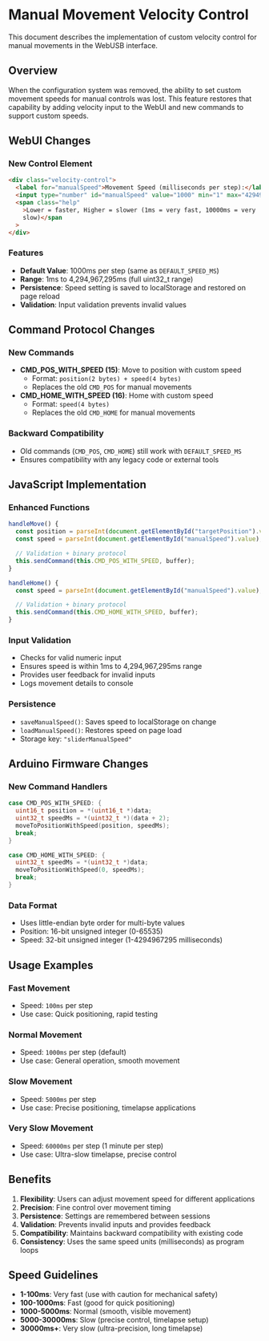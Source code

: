 # Manual Movement Velocity Control

This document describes the implementation of custom velocity control for manual movements in the WebUSB interface.

## Overview

When the configuration system was removed, the ability to set custom movement speeds for manual controls was lost. This feature restores that capability by adding velocity input to the WebUI and new commands to support custom speeds.

## WebUI Changes

### New Control Element

```html
<div class="velocity-control">
  <label for="manualSpeed">Movement Speed (milliseconds per step):</label>
  <input type="number" id="manualSpeed" value="1000" min="1" max="4294967295" />
  <span class="help"
    >Lower = faster, Higher = slower (1ms = very fast, 10000ms = very
    slow)</span
  >
</div>
```

### Features

- **Default Value**: 1000ms per step (same as `DEFAULT_SPEED_MS`)
- **Range**: 1ms to 4,294,967,295ms (full uint32_t range)
- **Persistence**: Speed setting is saved to localStorage and restored on page reload
- **Validation**: Input validation prevents invalid values

## Command Protocol Changes

### New Commands

- **CMD_POS_WITH_SPEED (15)**: Move to position with custom speed
  - Format: `position(2 bytes) + speed(4 bytes)`
  - Replaces the old `CMD_POS` for manual movements
- **CMD_HOME_WITH_SPEED (16)**: Home with custom speed
  - Format: `speed(4 bytes)`
  - Replaces the old `CMD_HOME` for manual movements

### Backward Compatibility

- Old commands (`CMD_POS`, `CMD_HOME`) still work with `DEFAULT_SPEED_MS`
- Ensures compatibility with any legacy code or external tools

## JavaScript Implementation

### Enhanced Functions

```javascript
handleMove() {
  const position = parseInt(document.getElementById("targetPosition").value);
  const speed = parseInt(document.getElementById("manualSpeed").value);

  // Validation + binary protocol
  this.sendCommand(this.CMD_POS_WITH_SPEED, buffer);
}

handleHome() {
  const speed = parseInt(document.getElementById("manualSpeed").value);

  // Validation + binary protocol
  this.sendCommand(this.CMD_HOME_WITH_SPEED, buffer);
}
```

### Input Validation

- Checks for valid numeric input
- Ensures speed is within 1ms to 4,294,967,295ms range
- Provides user feedback for invalid inputs
- Logs movement details to console

### Persistence

- `saveManualSpeed()`: Saves speed to localStorage on change
- `loadManualSpeed()`: Restores speed on page load
- Storage key: `"sliderManualSpeed"`

## Arduino Firmware Changes

### New Command Handlers

```cpp
case CMD_POS_WITH_SPEED: {
  uint16_t position = *(uint16_t *)data;
  uint32_t speedMs = *(uint32_t *)(data + 2);
  moveToPositionWithSpeed(position, speedMs);
  break;
}

case CMD_HOME_WITH_SPEED: {
  uint32_t speedMs = *(uint32_t *)data;
  moveToPositionWithSpeed(0, speedMs);
  break;
}
```

### Data Format

- Uses little-endian byte order for multi-byte values
- Position: 16-bit unsigned integer (0-65535)
- Speed: 32-bit unsigned integer (1-4294967295 milliseconds)

## Usage Examples

### Fast Movement

- Speed: `100ms` per step
- Use case: Quick positioning, rapid testing

### Normal Movement

- Speed: `1000ms` per step (default)
- Use case: General operation, smooth movement

### Slow Movement

- Speed: `5000ms` per step
- Use case: Precise positioning, timelapse applications

### Very Slow Movement

- Speed: `60000ms` per step (1 minute per step)
- Use case: Ultra-slow timelapse, precise control

## Benefits

1. **Flexibility**: Users can adjust movement speed for different applications
2. **Precision**: Fine control over movement timing
3. **Persistence**: Settings are remembered between sessions
4. **Validation**: Prevents invalid inputs and provides feedback
5. **Compatibility**: Maintains backward compatibility with existing code
6. **Consistency**: Uses the same speed units (milliseconds) as program loops

## Speed Guidelines

- **1-100ms**: Very fast (use with caution for mechanical safety)
- **100-1000ms**: Fast (good for quick positioning)
- **1000-5000ms**: Normal (smooth, visible movement)
- **5000-30000ms**: Slow (precise control, timelapse setup)
- **30000ms+**: Very slow (ultra-precision, long timelapse)
